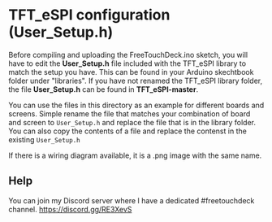 # TFT_eSPI configuration (User_Setup.h)

Before compiling and uploading the FreeTouchDeck.ino sketch, you will have to edit the **User_Setup.h** file included with the TFT_eSPI library to match the setup you have. This can be found in your Arduino skechtbook folder under "libraries". If you have not renamed the TFT_eSPI library folder, the file **User_Setup.h** can be found in **TFT_eSPI-master**.

You can use the files in this directory as an example for different boards and screens. Simple rename the file that matches your combination of board and screen to `User_Setup.h` and replace the file that is in the library folder. You can also copy the contents of a file and replace the contenst in the existing `User_Setup.h`

If there is a wiring diagram available, it is a .png image with the same name.

## Help

You can join my Discord server where I have a dedicated #freetouchdeck channel. https://discord.gg/RE3XevS
